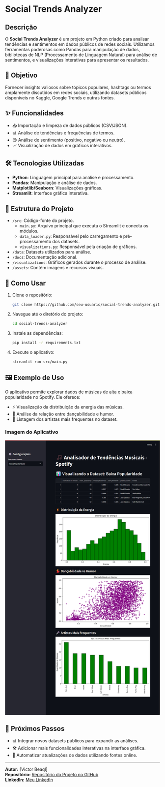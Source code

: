 # Social Trends Analyzer

## Descrição

O **Social Trends Analyzer** é um projeto em Python criado para analisar tendências e sentimentos em dados públicos de redes sociais. Utilizamos ferramentas poderosas como Pandas para manipulação de dados, bibliotecas de NLP (Processamento de Linguagem Natural) para análise de sentimentos, e visualizações interativas para apresentar os resultados.

## 🎯 Objetivo

Fornecer insights valiosos sobre tópicos populares, hashtags ou termos amplamente discutidos em redes sociais, utilizando datasets públicos disponíveis no Kaggle, Google Trends e outras fontes.

## ✨ Funcionalidades

- 📥 Importação e limpeza de dados públicos (CSV/JSON).
- 📊 Análise de tendências e frequências de termos.
- 😊 Análise de sentimento (positivo, negativo ou neutro).
- 📈 Visualização de dados em gráficos interativos.

## 🛠️ Tecnologias Utilizadas

- **Python**: Linguagem principal para análise e processamento.
- **Pandas**: Manipulação e análise de dados.
- **Matplotlib/Seaborn**: Visualizações gráficas.
- **Streamlit**: Interface gráfica interativa.

## 📂 Estrutura do Projeto

- `/src`: Código-fonte do projeto.
  - `main.py`: Arquivo principal que executa o Streamlit e conecta os módulos.
  - `data_loader.py`: Responsável pelo carregamento e pré-processamento dos datasets.
  - `visualizations.py`: Responsável pela criação de gráficos.
- `/data`: Datasets utilizados para análise.
- `/docs`: Documentação adicional.
- `/visualizations`: Gráficos gerados durante o processo de análise.
- `/assets`: Contém imagens e recursos visuais.

## 🚀 Como Usar

1. Clone o repositório:

   ```bash
   git clone https://github.com/seu-usuario/social-trends-analyzer.git
   ```

2. Navegue até o diretório do projeto:

   ```bash
   cd social-trends-analyzer
   ```

3. Instale as dependências:

   ```bash
   pip install -r requirements.txt
   ```

4. Execute o aplicativo:
   ```bash
   streamlit run src/main.py
   ```

## 🖼️ Exemplo de Uso

O aplicativo permite explorar dados de músicas de alta e baixa popularidade no Spotify. Ele oferece:

- ⚡ Visualização da distribuição da energia das músicas.
- 💃 Análise da relação entre dançabilidade e humor.
- 🎤 Listagem dos artistas mais frequentes no dataset.

### Imagem do Aplicativo

![Social Trends Analyzer](assets/img/screenshot.jpg)

## 🔮 Próximos Passos

- 📊 Integrar novos datasets públicos para expandir as análises.
- 🛠️ Adicionar mais funcionalidades interativas na interface gráfica.
- 🤖 Automatizar atualizações de dados utilizando fontes online.

---

**Autor:** [Victor Beaql]  
**Repositório:** [Repositório do Projeto no GitHub](https://github.com/vbeal/social-trends-analyzer)  
**LinkedIn:** [Meu LinkedIn](https://www.linkedin.com/in/victorbeal)
